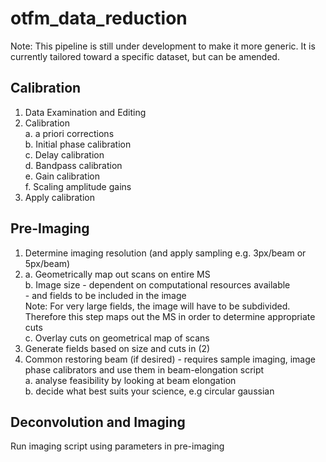 # otfm_data_reduction

Note: This pipeline is still under development to make it more generic. It is currently tailored toward a specific dataset, but can be amended.

## Calibration 
1. Data Examination and Editing
2. Calibration  
   a. a priori corrections  
   b. Initial phase calibration  
   c. Delay calibration  
   d. Bandpass calibration  
   e. Gain calibration  
   f. Scaling amplitude gains  
3. Apply calibration

## Pre-Imaging
1. Determine imaging resolution (and apply sampling e.g. 3px/beam or 5px/beam)
2. a. Geometrically map out scans on entire MS  
   b. Image size - dependent on computational resources available  
                 - and fields to be included in the image  
      Note: For very large fields, the image will have to be subdivided. Therefore this step maps out the MS in order to determine appropriate cuts  
   c. Overlay cuts on geometrical map of scans  
3. Generate fields based on size and cuts in (2)  
4. Common restoring beam (if desired) - requires sample imaging, image phase calibrators and use them in beam-elongation script  
   a. analyse feasibility by looking at beam elongation  
   b. decide what best suits your science, e.g circular gaussian  
 

## Deconvolution and Imaging
Run imaging script using parameters in pre-imaging
